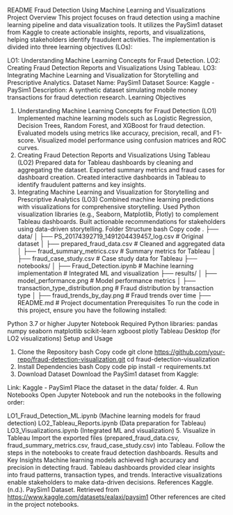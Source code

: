 
README
Fraud Detection Using Machine Learning and Visualizations
Project Overview
This project focuses on fraud detection using a machine learning pipeline and data visualization tools. It utilizes the PaySim1 dataset from Kaggle to create actionable insights, reports, and visualizations, helping stakeholders identify fraudulent activities. The implementation is divided into three learning objectives (LOs):

LO1: Understanding Machine Learning Concepts for Fraud Detection.
LO2: Creating Fraud Detection Reports and Visualizations Using Tableau.
LO3: Integrating Machine Learning and Visualization for Storytelling and Prescriptive Analytics.
Dataset
Name: PaySim1 Dataset
Source: Kaggle - PaySim1
Description: A synthetic dataset simulating mobile money transactions for fraud detection research.
Learning Objectives
1. Understanding Machine Learning Concepts for Fraud Detection (LO1)
Implemented machine learning models such as Logistic Regression, Decision Trees, Random Forest, and XGBoost for fraud detection.
Evaluated models using metrics like accuracy, precision, recall, and F1-score.
Visualized model performance using confusion matrices and ROC curves.
2. Creating Fraud Detection Reports and Visualizations Using Tableau (LO2)
Prepared data for Tableau dashboards by cleaning and aggregating the dataset.
Exported summary metrics and fraud cases for dashboard creation.
Created interactive dashboards in Tableau to identify fraudulent patterns and key insights.
3. Integrating Machine Learning and Visualization for Storytelling and Prescriptive Analytics (LO3)
Combined machine learning predictions with visualizations for comprehensive storytelling.
Used Python visualization libraries (e.g., Seaborn, Matplotlib, Plotly) to complement Tableau dashboards.
Built actionable recommendations for stakeholders using data-driven storytelling.
Folder Structure
bash
Copy code
.
├── data/
│   ├── PS_20174392719_1491204439457_log.csv    # Original dataset
│   ├── prepared_fraud_data.csv                # Cleaned and aggregated data
│   ├── fraud_summary_metrics.csv              # Summary metrics for Tableau
│   ├── fraud_case_study.csv                   # Case study data for Tableau
├── notebooks/
│   ├── Fraud_Detection.ipynb           # Machine learning implementation
              # Integrated ML and visualization
├── results/
│   ├── model_performance.png                  # Model performance metrics
│   ├── transaction_type_distribution.png      # Fraud distribution by transaction type
│   ├── fraud_trends_by_day.png                # Fraud trends over time
├── README.md                                  # Project documentation
Prerequisites
To run the code in this project, ensure you have the following installed:

Python 3.7 or higher
Jupyter Notebook
Required Python libraries:
pandas
numpy
seaborn
matplotlib
scikit-learn
xgboost
plotly
Tableau Desktop (for LO2 visualizations)
Setup and Usage
1. Clone the Repository
bash
Copy code
git clone https://github.com/your-repo/fraud-detection-visualization.git
cd fraud-detection-visualization
2. Install Dependencies
bash
Copy code
pip install -r requirements.txt
3. Download Dataset
Download the PaySim1 dataset from Kaggle:

Link: Kaggle - PaySim1
Place the dataset in the data/ folder.
4. Run Notebooks
Open Jupyter Notebook and run the notebooks in the following order:

LO1_Fraud_Detection_ML.ipynb (Machine learning models for fraud detection)
LO2_Tableau_Reports.ipynb (Data preparation for Tableau)
LO3_Visualizations.ipynb (Integrated ML and visualization)
5. Visualize in Tableau
Import the exported files (prepared_fraud_data.csv, fraud_summary_metrics.csv, fraud_case_study.csv) into Tableau.
Follow the steps in the notebooks to create fraud detection dashboards.
Results and Key Insights
Machine learning models achieved high accuracy and precision in detecting fraud.
Tableau dashboards provided clear insights into fraud patterns, transaction types, and trends.
Interactive visualizations enable stakeholders to make data-driven decisions.
References
Kaggle. (n.d.). PaySim1 Dataset. Retrieved from https://www.kaggle.com/datasets/ealaxi/paysim1
Other references are cited in the project notebooks.
